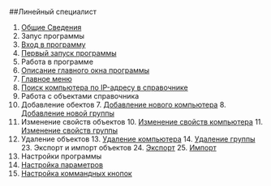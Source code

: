 ##Линейный специалист
1. [Общие Сведения](MainPage.html)
2. Запус программы 
 3. [Вход в программу](RunProgram.html)
 4. [Первый запуск программы](FirstRun.html)
19. Работа в программе
 20. [Описание главного окна программы](MainFormDescription.html)
 22. [Главное меню](MainMenu.html)
 21. [Поиск компьютера по IP-адресу в справочнике](SearchForIPAdress.html)
5. Работа с объектами справочника
 6. Добавление обектов
     7. [Добавление нового компьютера](NewComputer.html)
     8. [Добавление новой группы](NewGroup.html)
 9. Изменение свойств объектов
	 10. [Изменение свойств компьютера](EditComputer.html)
     11. [Изменение свойств группы](EditGroup.html)
 12. Удаление объектов
     13. [Удаление компьютера](DeleteComputer.html)
     14. [Удаление группы](DeleteGroup.html)
	23. Экспорт и импорт объектов 
		24. [Экспорт](Export.html)
		25. [Импорт](Import.html)
15. Настройки программы
 16. [Настройка параметров](Settings.html)
 17. [Настройка коммандных кнопок](CommandButtons.html)